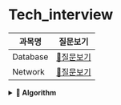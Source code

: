 # Tech_interview

|**과목명**|**질문보기**|
|-|-|
|Database|[📃질문보기](https://github.com/SSAFY-CS-STUDY/Tech_interview/blob/main/02.database/README.md)|
|Network|[📃질문보기](https://github.com/SSAFY-CS-STUDY/Tech_interview/blob/main/01.network/README.md)|


<details>
 <summary> <b>📌 Algorithm</b> </summary>
  <ul>
    <li> Sort </li>
  </ul>
</details>

